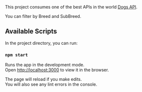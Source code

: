This project consumes one of the best APIs in the world [Dogs API](https://dog.ceo/dog-api/).

You can filter by Breed and SubBreed.

## Available Scripts

In the project directory, you can run:

### `npm start`

Runs the app in the development mode.<br>
Open [http://localhost:3000](http://localhost:3000) to view it in the browser.

The page will reload if you make edits.<br>
You will also see any lint errors in the console.
